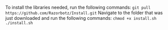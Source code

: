 To install the libraries needed, run the following commands:
```git pull https://github.com/Razorbotz/Install.git```
Navigate to the folder that was just downloaded and run the following commands:
```chmod +x install.sh```
```./install.sh```